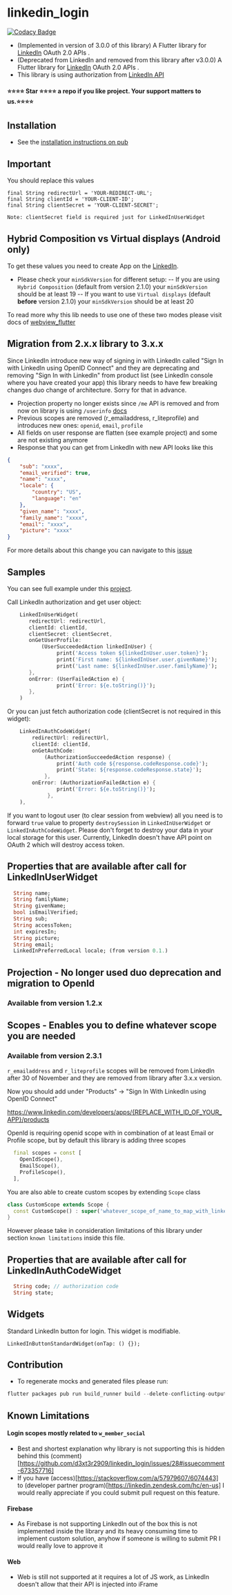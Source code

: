 # linkedin_login

[![Codacy Badge](https://api.codacy.com/project/badge/Grade/76c714e1e1194d0e9d8652f332d3fd5d)](https://app.codacy.com/manual/d3xt3r2909/linkedin_login?utm_source=github.com&utm_medium=referral&utm_content=d3xt3r2909/linkedin_login&utm_campaign=Badge_Grade_Dashboard)

-   (Implemented in version of 3.0.0 of this library) A Flutter library for  [LinkedIn](https://learn.microsoft.com/en-us/linkedin/consumer/integrations/self-serve/sign-in-with-linkedin-v2) OAuth 2.0 APIs .
-   (Deprecated from LinkedIn and removed from this library after v3.0.0) A Flutter library for  [LinkedIn](https://docs.microsoft.com/en-us/linkedin/consumer/integrations/self-serve/sign-in-with-linkedin?context=linkedin/consumer/context) OAuth 2.0 APIs .
-   This library is using authorization from [LinkedIn API](https://engineering.linkedin.com/blog/2018/12/developer-program-updates)

#### ⭐⭐⭐⭐ Star ⭐⭐⭐⭐ a repo if you like project. Your support matters to us.⭐⭐⭐⭐

## Installation

-   See the [installation instructions on pub](https://pub.dartlang.org/packages/linkedin_login#-installing-tab-)

## Important 

You should replace this values
    
    final String redirectUrl = 'YOUR-REDIRECT-URL';
    final String clientId = 'YOUR-CLIENT-ID';
    final String clientSecret = 'YOUR-CLIENT-SECRET';

`Note: clientSecret field is required just for LinkedInUserWidget`

## Hybrid Composition vs Virtual displays (Android only)
To get these values you need to create App on the [LinkedIn](https://www.linkedin.com/developers/apps/new).

- Please check your `minSdkVersion` for different setup:
-- If you are using `Hybrid Composition` (default from version 2.1.0) your `minSdkVersion` should be at least 19
-- If you want to use `Virtual displays` (default **before** version 2.1.0) your `minSdkVersion` should be at least 20
  
To read more why this lib needs to use one of these two modes please visit docs of [webview_flutter](https://pub.dev/packages/webview_flutter)

## Migration from 2.x.x library to 3.x.x

Since LinkedIn introduce new way of signing in with LinkedIn called "Sign In with LinkedIn using OpenID Connect"
and they are deprecating and removing "Sign In with LinkedIn" from product list (see LinkedIn console where you have created your app)
this library needs to have few breaking changes duo change of architecture. Sorry for that in advance.

- Projection property no longer exists since `/me` API is removed and from now on library is using `/userinfo` [docs](https://learn.microsoft.com/en-us/linkedin/consumer/integrations/self-serve/sign-in-with-linkedin-v2)
- Previous scopes are removed (r_emailaddress, r_liteprofile) and introduces new ones: `openid`, `email`, `profile`
- All fields on user response are flatten (see example project) and some are not existing anymore
- Response that you can get from LinkedIn with new API looks like this

```json
{
    "sub": "xxxx",
    "email_verified": true,
    "name": "xxxx",
    "locale": {
        "country": "US",
        "language": "en"
    },
    "given_name": "xxxx",
    "family_name": "xxxx",
    "email": "xxxx",
    "picture": "xxxx"
}
```

For more details about this change you can navigate to this [issue](https://github.com/d3xt3r2909/linkedin_login/issues/91)

## Samples

You can see full example under this [project](https://github.com/d3xt3r2909/linkedin_login/tree/master/example).

Call LinkedIn authorization and get user object:
```dart
    LinkedInUserWidget(
       redirectUrl: redirectUrl,
       clientId: clientId,
       clientSecret: clientSecret,
       onGetUserProfile:
           (UserSucceededAction linkedInUser) {
                print('Access token ${linkedInUser.user.token}');
                print('First name: ${linkedInUser.user.givenName}');
                print('Last name: ${linkedInUser.user.familyName}');
       },
       onError: (UserFailedAction e) {
                print('Error: ${e.toString()}');
       },
    )
```

Or you can just fetch authorization code (clientSecret is not required in this widget):
```dart
    LinkedInAuthCodeWidget(
        redirectUrl: redirectUrl,
        clientId: clientId,
        onGetAuthCode:
            (AuthorizationSucceededAction response) {
                print('Auth code ${response.codeResponse.code}');
                print('State: ${response.codeResponse.state}');
            },
        onError: (AuthorizationFailedAction e) {
                print('Error: ${e.toString()}');
             },
    ),
```

If you want to logout user (to clear session from webview) all you need is to forward ```true``` value
to property ```destroySession```  in ```LinkedInUserWidget``` or ```LinkedInAuthCodeWidget```. Please don't forget to destroy your data in your local storage for this user. Currently, LinkedIn doesn't have API point on OAuth 2 which will destroy access token.

## Properties that are available after call for LinkedInUserWidget

```dart
  String name;
  String familyName;
  String givenName;
  bool isEmailVerified;
  String sub;
  String accessToken;
  int expiresIn;
  String picture;
  String email;
  LinkedInPreferredLocal locale; (from version 0.1.)
```
## Projection - No longer used duo deprecation and migration to OpenId
### Available from version 1.2.x

## Scopes - Enables you to define whatever scope you are needed
### Available from version 2.3.1

`r_emailaddress` and `r_liteprofile` scopes will be removed from LinkedIn after 30 of November and they are removed from library after 3.x.x version.

Now you should add under "Products" -> "Sign In With LinkedIn using OpenID Connect"

https://www.linkedin.com/developers/apps/{REPLACE_WITH_ID_OF_YOUR_APP}/products

OpenId is requiring openid scope with in combination of at least Email or Profile scope, but by default this library is adding three scopes

```dart
  final scopes = const [
    OpenIdScope(),
    EmailScope(),
    ProfileScope(),
  ],
```

You are also able to create custom scopes by extending `Scope` class

```dart
class CustomScope extends Scope {
  const CustomScope() : super('whatever_scope_of_name_to_map_with_linkedin_api');
}
```

However please take in consideration limitations of this library under section `known limitations`
inside this file.

## Properties that are available after call for LinkedInAuthCodeWidget

```dart
  String code; // authorization code
  String state;
```

## Widgets

Standard LinkedIn button for login. This widget is modifiable.

    LinkedInButtonStandardWidget(onTap: () {});

## Contribution

- To regenerate mocks and generated files please run:

```dart
flutter packages pub run build_runner build --delete-conflicting-outputs
```

## Known Limitations

#### Login scopes mostly related to `w_member_social`

- Best and shortest explanation why library is not supporting this is hidden behind this (comment)[https://github.com/d3xt3r2909/linkedin_login/issues/28#issuecomment-673357716]
- If you have (access)[https://stackoverflow.com/a/57979607/6074443] to (developer partner program)[https://linkedin.zendesk.com/hc/en-us] I would really appreciate if you could submit pull request on this feature.

#### Firebase

- As Firebase is not supporting LinkedIn out of the box this is not implemented inside the library and its heavy consuming time to implement custom solution, anyhow if someone is willing to submit PR I would really love to approve it

#### Web

- Web is still not supported at it requires a lot of JS work, as LinkedIn doesn't allow that their API is injected into iFrame
